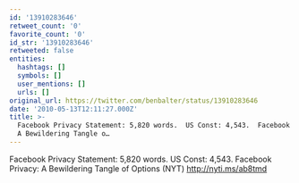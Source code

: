 ```yaml
---
id: '13910283646'
retweet_count: '0'
favorite_count: '0'
id_str: '13910283646'
retweeted: false
entities:
  hashtags: []
  symbols: []
  user_mentions: []
  urls: []
original_url: https://twitter.com/benbalter/status/13910283646
date: '2010-05-13T12:11:27.000Z'
title: >-
  Facebook Privacy Statement: 5,820 words.  US Const: 4,543.  Facebook Privacy:
  A Bewildering Tangle o…
---
```


Facebook Privacy Statement: 5,820 words.  US Const: 4,543.  Facebook Privacy: A Bewildering Tangle of Options (NYT) http://nyti.ms/ab8tmd